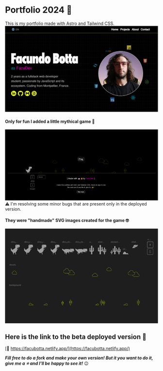 # Portfolio 2024 🚀

This is my portfolio made with Astro and Tailwind CSS.
![FacuDev portfolio screenshot](./readmeFiles/siteScreenshot.png)

#### Only for fun I added a little mythical game 🤣

![FacuDev game screenshot](./readmeFiles/gameScreenshot.png)
⚠️ I'm resolving some minor bugs that are present only in the deployed version.

#### They were "handmade" SVG images created for the game 🤓

![Figma screenshot](./readmeFiles/figmaScreenshot.png)

## Here is the link to the beta deployed version 🚀

[🔗 https://facubotta.netlify.app/](https://facubotta.netlify.app/)

**_Fill free to do a fork and make your own version! But it you want to do it, give me a ⭐️ and I'll be happy to see it!_** 😉
